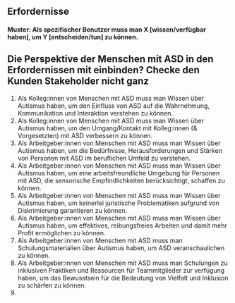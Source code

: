 ## Erfordernisse

#### Muster: Als spezifischer Benutzer muss man X [wissen/verfügbar haben], um Y [entscheiden/tun] zu können.
Die Perspektive der Menschen mit ASD in den Erfordernissen mit einbinden? Checke den Kunden Stakeholder nicht  ganz
---
1. Als Kolleg:innen von Menschen mit ASD muss man Wissen über Autismus haben, um den Einfluss von ASD auf die Wahrnehmung, Kommunikation und Interaktion verstehen zu können.
2. Als Kolleg:innen von Menschen mit ASD muss man Wissen über Autismus haben, um den Umgang/Kontakt mit Kolleg:innen (& Vorgesetzten) mit ASD verbessern zu können.
3. Als Arbeitgeber:innen von Menschen mit ASD muss man Wissen über Autismus haben, um die Bedürfnisse, Herausforderungen und Stärken von Personen mit ASD im beruflichen Umfeld zu verstehen.
4. Als Arbeitgeber:innen von Menschen mit ASD muss man Wissen über Autismus haben, um eine arbeitsfreundliche Umgebung für Personen mit ASD, die sensorische Empfindlichkeiten berücksichtigt, schaffen zu können.
5. Als Arbeitgeber:innen von Menschen mit ASD muss man Wissen über Autismus haben, um keinerlei juristische Problematiken aufgrund von Diskrimierung garantieren zu können.
6. Als Arbeitgeber:innen von Menschen mit ASD muss man Wissen über Autismus haben, um effektives, reibungsfreies Arbeiten und damit mehr Profit ermöglichen zu können.
7. Als Arbeitgeber:innen von Menschen mit ASD muss man Schulungsmaterialien über Autismus haben, um ASD veranschaulichen zu können.
8. Als Arbeitgeber:innen von Menschen mit ASD muss man Schulungen zu inklusiven Praktiken und Ressourcen für Teammitglieder zur verfügung haben, um das Bewusstsein für die Bedeutung von Vielfalt und Inklusion zu schärfen zu können.
9. 
